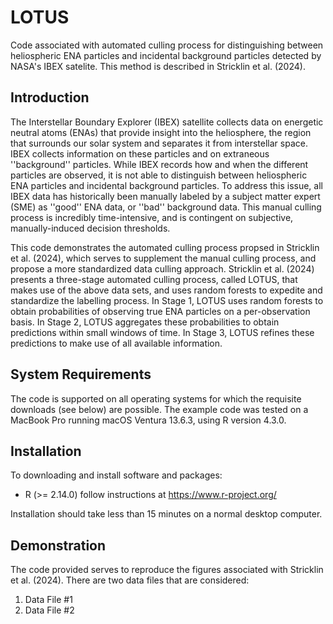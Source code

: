 # LOTUS
Code associated with automated culling process for distinguishing between heliospheric ENA particles and incidental background particles detected by NASA's IBEX satelite. This method is described in Stricklin et al. (2024).

## Introduction
The Interstellar Boundary Explorer (IBEX) satellite collects data on energetic neutral atoms (ENAs) that provide insight into the heliosphere, the region that surrounds our solar system and separates it from interstellar space. IBEX collects information on these particles and on extraneous ''background'' particles. While IBEX records how and when the different particles are observed, it is not able to distinguish between heliospheric ENA particles and incidental background particles. To address this issue, all IBEX data has historically been manually labeled by a subject matter expert (SME) as ''good'' ENA data, or ''bad'' background data. This manual culling process is incredibly time-intensive, and is contingent on subjective, manually-induced decision thresholds. 

This code demonstrates the automated culling process propsed in Stricklin et al. (2024), which serves to supplement the manual culling process, and propose a more standardized data culling approach. Stricklin et al. (2024) presents a three-stage automated culling process, called LOTUS, that makes use of the above data sets, and uses random forests to expedite and standardize the labelling process. In Stage 1, LOTUS uses random forests to obtain probabilities of observing true ENA particles on a per-observation basis. In Stage 2, LOTUS aggregates these probabilities to obtain predictions within small windows of time. In Stage 3, LOTUS refines these predictions to make use of all available information. 

## System Requirements
The code is supported on all operating systems for which the requisite downloads (see below) are possible. The example code was tested on a MacBook Pro running macOS Ventura 13.6.3, using R version 4.3.0.

## Installation 
To downloading and install software and packages:

* R (>= 2.14.0) follow instructions at https://www.r-project.org/

Installation should take less than 15 minutes on a normal desktop computer.

## Demonstration 
The code provided serves to reproduce the figures associated with Stricklin et al. (2024). There are two data files that are considered:
1. Data File #1
2. Data File #2
